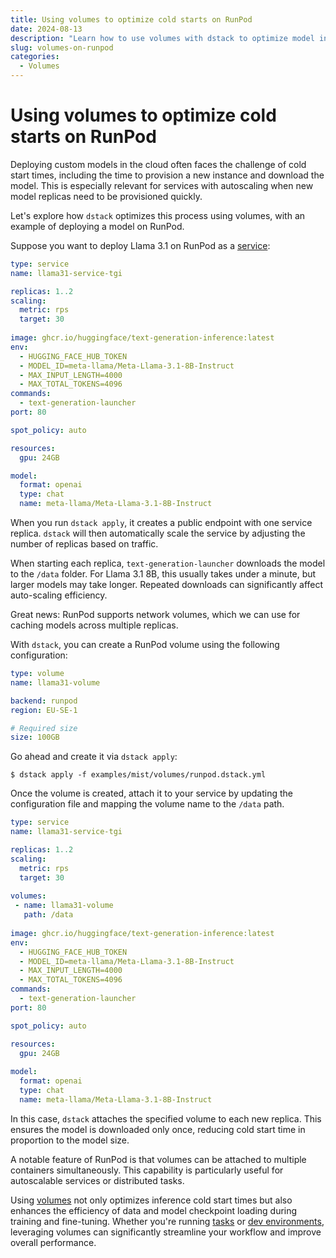 ```yaml
---
title: Using volumes to optimize cold starts on RunPod
date: 2024-08-13
description: "Learn how to use volumes with dstack to optimize model inference cold start times on RunPod."  
slug: volumes-on-runpod
categories:
  - Volumes 
---
```


# Using volumes to optimize cold starts on RunPod

Deploying custom models in the cloud often faces the challenge of cold start times, including the time to provision a
new instance and download the model. This is especially relevant for services with autoscaling when new model replicas
need to be provisioned quickly. 

Let's explore how `dstack` optimizes this process using volumes, with an example of
deploying a model on RunPod.

<!-- more -->

Suppose you want to deploy Llama 3.1 on RunPod as a [service](../../docs/services.md):

<div editor-title="examples/llms/llama31/tgi/service.dstack.yml">

```yaml
type: service
name: llama31-service-tgi

replicas: 1..2
scaling:
  metric: rps
  target: 30
  
image: ghcr.io/huggingface/text-generation-inference:latest
env:
  - HUGGING_FACE_HUB_TOKEN
  - MODEL_ID=meta-llama/Meta-Llama-3.1-8B-Instruct
  - MAX_INPUT_LENGTH=4000
  - MAX_TOTAL_TOKENS=4096
commands:
  - text-generation-launcher
port: 80

spot_policy: auto

resources:
  gpu: 24GB

model:
  format: openai
  type: chat
  name: meta-llama/Meta-Llama-3.1-8B-Instruct
```

</div>

When you run `dstack apply`, it creates a public endpoint with one service replica. `dstack` will then automatically scale
the service by adjusting the number of replicas based on traffic.

When starting each replica, `text-generation-launcher` downloads the model to the `/data` folder. For Llama 3.1 8B, this
usually takes under a minute, but larger models may take longer. Repeated downloads can significantly affect
auto-scaling efficiency.

Great news: RunPod supports network volumes, which we can use for caching models across multiple replicas.

With `dstack`, you can create a RunPod volume using the following configuration:

<div editor-title="examples/mist/volumes/runpod.dstack.yml">

```yaml
type: volume
name: llama31-volume

backend: runpod
region: EU-SE-1

# Required size
size: 100GB
```

</div>

Go ahead and create it via `dstack apply`:

<div class="termy">

```shell
$ dstack apply -f examples/mist/volumes/runpod.dstack.yml
```

</div>

Once the volume is created, attach it to your service by updating the configuration file and mapping the 
volume name to the `/data` path.

<div editor-title="examples/llms/llama31/tgi/service.dstack.yml">

```yaml
type: service
name: llama31-service-tgi

replicas: 1..2
scaling:
  metric: rps
  target: 30
  
volumes:
 - name: llama31-volume
   path: /data
  
image: ghcr.io/huggingface/text-generation-inference:latest
env:
  - HUGGING_FACE_HUB_TOKEN
  - MODEL_ID=meta-llama/Meta-Llama-3.1-8B-Instruct
  - MAX_INPUT_LENGTH=4000
  - MAX_TOTAL_TOKENS=4096
commands:
  - text-generation-launcher
port: 80

spot_policy: auto

resources:
  gpu: 24GB
  
model:
  format: openai
  type: chat
  name: meta-llama/Meta-Llama-3.1-8B-Instruct
```

</div>

In this case, `dstack` attaches the specified volume to each new replica. This ensures the model is downloaded only
once, reducing cold start time in proportion to the model size.

A notable feature of RunPod is that volumes can be attached to multiple containers simultaneously. This capability is
particularly useful for autoscalable services or distributed tasks.

Using [volumes](../../docs/concepts/volumes.md) not only optimizes inference cold start times but also enhances the
efficiency of data and model checkpoint loading during training and fine-tuning.
Whether you're running [tasks](../../docs/tasks.md) or [dev environments](../../docs/dev-environments.md), leveraging
volumes can significantly streamline your workflow and improve overall performance.